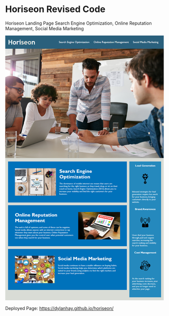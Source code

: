 # Horiseon Revised Code

Horiseon Landing Page
Search Engine Optimization, Online Reputation Management, Social Media Marketing

![Screenshot](./01-html-css-git-homework-demo.png "Mock Up")

Deployed Page: https://dylanhay.github.io/horiseon/